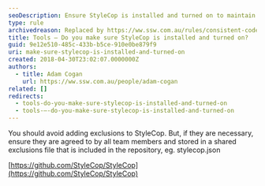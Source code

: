 ```yaml
---
seoDescription: Ensure StyleCop is installed and turned on to maintain consistent code style across your project.
type: rule
archivedreason: Replaced by https://ww.ssw.com.au/rules/consistent-code-style
title: Tools – Do you make sure StyleCop is installed and turned on?
guid: 9e12e510-485c-433b-b5ce-910e0be879f9
uri: make-sure-stylecop-is-installed-and-turned-on
created: 2018-04-30T23:02:07.0000000Z
authors:
  - title: Adam Cogan
    url: https://ww.ssw.com.au/people/adam-cogan
related: []
redirects:
  - tools-do-you-make-sure-stylecop-is-installed-and-turned-on
  - tools-–-do-you-make-sure-stylecop-is-installed-and-turned-on
---
```


You should avoid adding exclusions to StyleCop. But, if they are necessary, ensure they are agreed to by all team members and stored in a shared exclusions file that is included in the repository, eg. stylecop.json

<!--endintro-->

[https://github.com/StyleCop/StyleCop](https://github.com/StyleCop/StyleCop)
